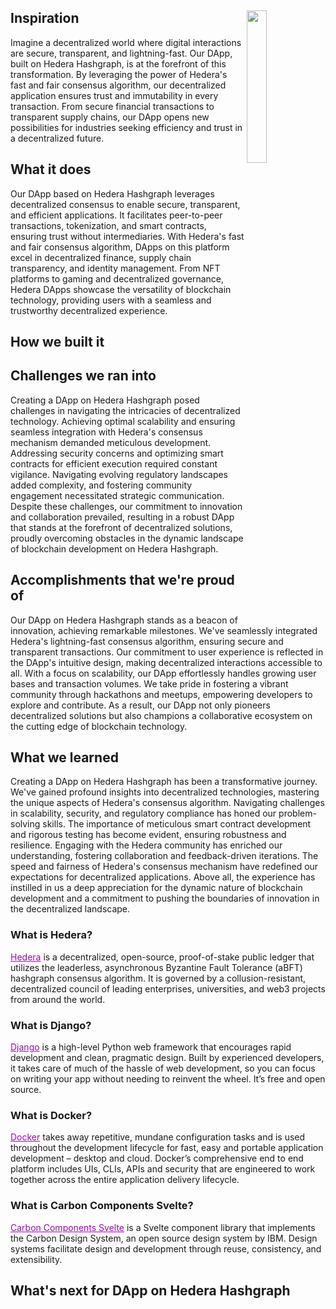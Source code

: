 ## Inspiration <img src="https://github.com/Harshilmalhotra/DApp-Hedera/assets/111488708/24f4f6df-7ce3-4275-92b7-a2e80edb7023" height=25% width=25% align="right">


Imagine a decentralized world where digital interactions are secure, transparent, and lightning-fast. Our DApp, built on Hedera Hashgraph, is at the forefront of this transformation. By leveraging the power of Hedera's fast and fair consensus algorithm, our decentralized application ensures trust and immutability in every transaction. From secure financial transactions to transparent supply chains, our DApp opens new possibilities for industries seeking efficiency and trust in a decentralized future.




## What it does

Our DApp based on Hedera Hashgraph leverages decentralized consensus to enable secure, transparent, and efficient applications. It facilitates peer-to-peer transactions, tokenization, and smart contracts, ensuring trust without intermediaries. With Hedera's fast and fair consensus algorithm, DApps on this platform excel in decentralized finance, supply chain transparency, and identity management. From NFT platforms to gaming and decentralized governance, Hedera DApps showcase the versatility of blockchain technology, providing users with a seamless and trustworthy decentralized experience.

## How we built it


## Challenges we ran into

Creating a DApp on Hedera Hashgraph posed challenges in navigating the intricacies of decentralized technology. Achieving optimal scalability and ensuring seamless integration with Hedera's consensus mechanism demanded meticulous development. Addressing security concerns and optimizing smart contracts for efficient execution required constant vigilance. Navigating evolving regulatory landscapes added complexity, and fostering community engagement necessitated strategic communication. Despite these challenges, our commitment to innovation and collaboration prevailed, resulting in a robust DApp that stands at the forefront of decentralized solutions, proudly overcoming obstacles in the dynamic landscape of blockchain development on Hedera Hashgraph.

## Accomplishments that we're proud of

Our DApp on Hedera Hashgraph stands as a beacon of innovation, achieving remarkable milestones. We've seamlessly integrated Hedera's lightning-fast consensus algorithm, ensuring secure and transparent transactions. Our commitment to user experience is reflected in the DApp's intuitive design, making decentralized interactions accessible to all. With a focus on scalability, our DApp effortlessly handles growing user bases and transaction volumes. We take pride in fostering a vibrant community through hackathons and meetups, empowering developers to explore and contribute. As a result, our DApp not only pioneers decentralized solutions but also champions a collaborative ecosystem on the cutting edge of blockchain technology.

## What we learned

Creating a DApp on Hedera Hashgraph has been a transformative journey. We've gained profound insights into decentralized technologies, mastering the unique aspects of Hedera's consensus algorithm. Navigating challenges in scalability, security, and regulatory compliance has honed our problem-solving skills. The importance of meticulous smart contract development and rigorous testing has become evident, ensuring robustness and resilience. Engaging with the Hedera community has enriched our understanding, fostering collaboration and feedback-driven iterations. The speed and fairness of Hedera's consensus mechanism have redefined our expectations for decentralized applications. Above all, the experience has instilled in us a deep appreciation for the dynamic nature of blockchain development and a commitment to pushing the boundaries of innovation in the decentralized landscape.

### What is Hedera?
<a href="https://hedera.com/" style="color: #9c07b6">Hedera</a> is a decentralized, open-source, proof-of-stake public ledger that utilizes the leaderless, asynchronous Byzantine Fault Tolerance (aBFT) hashgraph consensus algorithm. It is governed by a collusion-resistant, decentralized council of leading enterprises, universities, and web3 projects from around the world.

### What is Django?
<a href="https://www.djangoproject.com/" style="color: #9c07b6">Django</a> is a high-level Python web framework that encourages rapid development and clean, pragmatic design. Built by experienced developers, it takes care of much of the hassle of web development, so you can focus on writing your app without needing to reinvent the wheel. It’s free and open source.

### What is Docker?
<a href="https://www.docker.com/" style="color: #9c07b6">Docker</a> takes away repetitive, mundane configuration tasks and is used throughout the development lifecycle for fast, easy and portable application development – desktop and cloud. Docker’s comprehensive end to end platform includes UIs, CLIs, APIs and security that are engineered to work together across the entire application delivery lifecycle.

### What is Carbon Components Svelte?
<a href="https://www.docker.com/" style="color: #9c07b6">Carbon Components Svelte</a> is a Svelte component library that implements the Carbon Design System, an open source design system by IBM. Design systems facilitate design and development through reuse, consistency, and extensibility.

## What's next for DApp on Hedera Hashgraph
